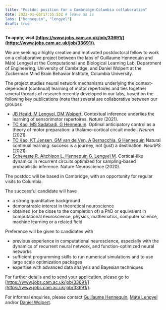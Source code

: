 ```yaml
---
title: "Postdoc position for a Cambridge-Columbia collaboration"
date: 2022-01-05T17:55:53Z # leave as is
labs: ["hennequin", "lengyel"]
draft: true
---
```


**To apply, visit [https://www.jobs.cam.ac.uk/job/33691/](https://www.jobs.cam.ac.uk/job/33691/).**

We are seeking a highly creative and motivated postdoctoral fellow to work on a
collaborative project between the labs of Guillaume Hennequin and Máté Lengyel
at the Computational and Biological Learning Lab, Department of Engineering,
University of Cambridge, and Daniel Wolpert at the Zuckerman Mind Brain
Behavior Institute, Columbia University.

The project studies neural network mechanisms underlying the context-dependent
(continual) learning of motor repertoires and ties together several threads of
research recently developed in our labs, based on the following key
publications (note that several are collaborative between our groups):

- [JB Heald, M Lengyel, DM Wolpert](https://www.nature.com/articles/s41586-021-04129-3). Contextual inference underlies the learning of sensorimotor repertoires. <i>Nature</i> (2021).
- [TC Kao, MS Sadabadi, G Hennequin](https://www.sciencedirect.com/science/article/pii/S0896627321001574). Optimal anticipatory control as a theory of motor preparation: a thalamo-cortical circuit model. <i>Neuron</i> (2021).
- [TC Kao, KT Jensen, GM van de Ven, A Bernacchia, G Hennequin](https://tinyurl.com/2jfyss8c) Natural continual learning: success is a journey, not (just) a destination. <i>NeurIPS</i> (2021).
- [Echeveste R, Aitchison L, Hennequin G, Lengyel M](https://www.nature.com/articles/s41593-020-0671-1). Cortical-like dynamics in recurrent circuits optimized for sampling-based probabilistic inference. Nature Neuroscience (2020).

The postdoc will be based in Cambridge, with an opportunity for regular visits to Columbia.

The successful candidate will have
- a strong quantitative background
- demonstrable interest in theoretical neuroscience
- obtained (or be close to the completion of) a PhD or equivalent in computational neuroscience, physics, mathematics, computer science, machine learning or a related field

Preference will be given to candidates with
- previous experience in computational neuroscience, especially with the dynamics of recurrent neural network, and function-optimized neural networks
- sufficient programming skills to run numerical simulations and to use large scale optimization packages
- expertise with advanced data analysis and Bayesian techniques

For further details and to send your application, please go to [https://www.jobs.cam.ac.uk/job/33691/](https://www.jobs.cam.ac.uk/job/33691/).

For informal enquiries, please contact [Guillaume Hennequin](mailto:g.hennequin@eng.cam.ac.uk), [Máté Lengyel](mailto:m.lengyel@eng.cam.ac.uk) and/or [Daniel Wolpert](mailto:wolpert@columbia.edu).

